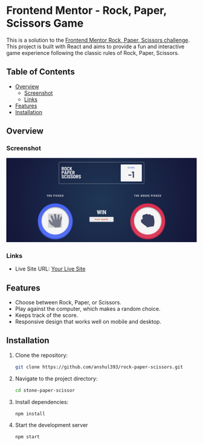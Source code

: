# Frontend Mentor - Rock, Paper, Scissors Game

This is a solution to the [Frontend Mentor Rock, Paper, Scissors challenge](https://www.frontendmentor.io/challenges/rock-paper-scissors-game-pTgwgvgH). This project is built with React and aims to provide a fun and interactive game experience following the classic rules of Rock, Paper, Scissors.

## Table of Contents

- [Overview](#overview)
  - [Screenshot](#screenshot)
  - [Links](#links)
- [Features](#features)
- [Installation](#installation)

## Overview

### Screenshot

![Rock, Paper, Scissors Game Screenshot](ss.png)

### Links

- Live Site URL: [Your Live Site]([https://your-live-site-url.com](https://rock-paper-scissors-beryl-tau.vercel.app/))

## Features

- Choose between Rock, Paper, or Scissors.
- Play against the computer, which makes a random choice.
- Keeps track of the score.
- Responsive design that works well on mobile and desktop.

## Installation

1. Clone the repository:

   ```bash
   git clone https://github.com/anshul393/rock-paper-scissors.git
   ```

2. Navigate to the project directory:
   ```bash
   cd stone-paper-scissor
   ```
3. Install dependencies:
   ```bash
   npm install
   ```
4. Start the development server
   ```bash
   npm start
   ```
